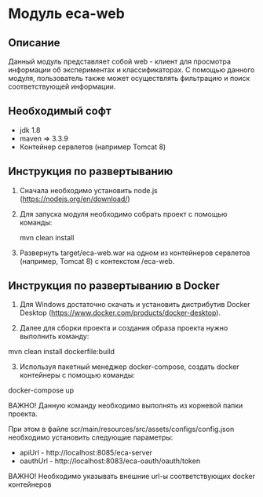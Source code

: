 Модуль eca-web
========================================

Описание
----------------------------------------
Данный модуль представляет собой web - клиент для просмотра информации об экспериментах и классификаторах.
С помощью данного модуля, пользователь также может осуществлять фильтрацию и поиск соответствующей информации.

Необходимый софт
----------------------------------------
* jdk 1.8
* maven => 3.3.9
* Контейнер сервлетов (например Tomcat 8)

Инструкция по развертыванию
----------------------------------------

1. Сначала необходимо установить node.js (https://nodejs.org/en/download/)

2. Для запуска модуля необходимо собрать проект с помощью команды:
    
   mvn clean install
    
3. Развернуть target/eca-web.war на одном из контейнеров сервлетов (например, Tomcat 8) с контекстом /eca-web.

Инструкция по развертыванию в Docker
-------------------------------------------------------

1. Для Windows достаточно скачать и установить дистрибутив Docker Desktop (https://www.docker.com/products/docker-desktop).

2. Далее для сборки проекта и создания образа проекта нужно выполнить команду:

mvn clean install dockerfile:build

3. Используя пакетный менеджер docker-compose, создать docker контейнеры с помощью команды:

docker-compose up

ВАЖНО! Данную команду необходимо выполнять из корневой папки проекта.

При этом в файле scr/main/resources/src/assets/configs/config.json необходимо установить следующие параметры:

* apiUrl - http://localhost:8085/eca-server
* oauthUrl - http://localhost:8083/eca-oauth/oauth/token

ВАЖНО! Необходимо указывать внешние url-ы соответствующих docker контейнеров